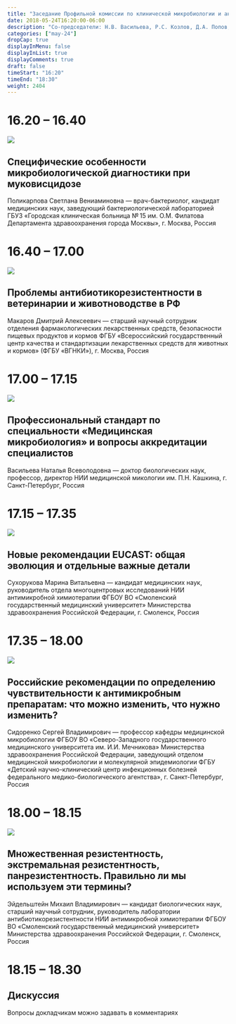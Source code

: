 ```yaml
---
title: "Заседание Профильной комиссии по клинической микробиологии и антимикробной резистентности"
date: 2018-05-24T16:20:00-06:00
description: "Со-председатели: Н.В. Васильева, Р.С. Козлов, Д.А. Попов, С.В. Сидоренко, М.В. Эйдельштейн"
categories: ["may-24"]
dropCap: true
displayInMenu: false
displayInList: true
displayComments: true
draft: false
timeStart: "16:20"
timeEnd: "18:30"
weight: 2404
---
```


<div class="card-container">
    <div class="event-card" >
        <div class="card-time-container-person">
            <h1>16.20 – 16.40</h1>
        </div>
        <div class="card-img-container-person">
            <picture>
                <img src="https://pp.userapi.com/c849220/v849220868/18c751/SGnNXDZwyvI.jpg" class="card-img-person">
            </picture>
        </div>
        <div class="card-body-person">
            <h2 class="card-title">Специфические особенности микробиологической диагностики при муковисцидозе</h2>
            <p class="card-text">Поликарпова Светлана Вениаминовна — врач-бактериолог, кандидат медицинских наук, заведующий бактериологической лабораторией ГБУЗ «Городская клиническая больница № 15 им. О.М. Филатова Департамента здравоохранения города Москвы», г. Москва, Россия</p>
        </div>
    </div>
    <div class="event-card" >
        <div class="card-time-container-person">
            <h1>16.40 – 17.00</h1>
        </div>
        <div class="card-img-container-person">
            <picture>
                <img src="https://pp.userapi.com/c845221/v845221868/1fe869/zbvfZ2ZvOLE.jpg" class="card-img-person">
            </picture>
        </div>
        <div class="card-body-person">
            <h2 class="card-title">Проблемы антибиотикорезистентности в ветеринарии и животноводстве в РФ</h2>
            <p class="card-text">Макаров Дмитрий Алексеевич — старший научный сотрудник отделения фармакологических лекарственных средств, безопасности пищевых продуктов и кормов ФГБУ «Всероссийский государственный центр качества и стандартизации лекарственных средств для животных и кормов» (ФГБУ «ВГНКИ»), г. Москва, Россия</p>
        </div>
    </div>
    <div class="event-card" >
        <div class="card-time-container-person">
            <h1>17.00 – 17.15</h1>
        </div>
        <div class="card-img-container-person">
            <picture>
                <img src="https://pp.userapi.com/c845221/v845221868/1fe871/nmcx08ngN4Y.jpg" class="card-img-person">
            </picture>
        </div>
        <div class="card-body-person">
            <h2 class="card-title">Профессиональный стандарт по специальности «Медицинская микробиология» и вопросы аккредитации специалистов</h2>
            <p class="card-text">Васильева Наталья Всеволодовна — доктор биологических наук, профессор, директор НИИ медицинской микологии им. П.Н. Кашкина, г. Санкт-Петербург, Россия</p>
        </div>
    </div>
    <div class="event-card" >
        <div class="card-time-container-person">
            <h1>17.15 – 17.35</h1>
        </div>
        <div class="card-img-container-person">
            <picture>
                <img src="https://pp.userapi.com/c849216/v849216477/1910fd/JJbO9qbpQJE.jpg" class="card-img-person">
            </picture>
        </div>
        <div class="card-body-person">
            <h2 class="card-title">Новые рекомендации EUCAST: общая эволюция и отдельные важные детали</h2>
            <p class="card-text">Сухорукова Марина Витальевна — кандидат медицинских наук, руководитель отдела многоцентровых исследований НИИ антимикробной химиотерапии ФГБОУ ВО «Смоленский государственный медицинский университет» Министерства здравоохранения Российской Федерации, г. Смоленск, Россия</p>
        </div>
            </div>
         <div class="event-card" >
        <div class="card-time-container-person">
            <h1>17.35 – 18.00</h1>
        </div>
        <div class="card-img-container-person">
            <picture>
                <img src="https://pp.userapi.com/c849220/v849220868/18c749/5WmW-xg7rWw.jpg" class="card-img-person">
            </picture>
        </div>
        <div class="card-body-person">
            <h2 class="card-title">Российские рекомендации по определению чувствительности к антимикробным препаратам: что можно изменить, что нужно изменить?</h2>
            <p class="card-text">Сидоренко Сергей Владимирович — профессор кафедры медицинской микробиологии ФГБОУ ВО «Северо-Западного государственного медицинского университета им. И.И. Мечникова» Министерства здравоохранения Российской Федерации, заведующий отделом медицинской микробиологии и молекулярной эпидемиологии ФГБУ «Детский научно-клинический центр инфекционных болезней федерального медико-биологического агентства», г. Санкт-Петербург, Россия</p>
        </div>
            </div>
               <div class="event-card" >
        <div class="card-time-container-person">
            <h1>18.00 – 18.15</h1>
        </div>
        <div class="card-img-container-person">
            <picture>
                <img src="https://pp.userapi.com/c855332/v855332166/3eaeb/q0gYiVYxMQ8.jpg" class="card-img-person">
            </picture>
        </div>
        <div class="card-body-person">
            <h2 class="card-title">Множественная резистентность, экстремальная резистентность, панрезистентность. Правильно ли мы используем эти термины?</h2>
            <p class="card-text">Эйдельштейн Михаил Владимирович — кандидат биологических наук, старший научный сотрудник, руководитель лаборатории антибиотикорезистентности НИИ антимикробной химиотерапии ФГБОУ ВО «Смоленский государственный медицинский университет» Министерства здравоохранения Российской Федерации, г. Смоленск, Россия</p>
        </div>
            </div>
      <div class="event-card" >
        <div class="card-time-container-person-no-picture">
            <h1>18.15 – 18.30</h1>
        </div>
        <div class="card-body-person">
            <h2 class="card-title">Дискуссия</h2>
            <p class="card-text">Вопросы докладчикам можно задавать в комментариях</p>
        </div>
    </div>
</div>